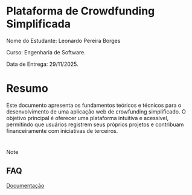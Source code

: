 # Plataforma de Crowdfunding Simplificada

Nome do Estudante: Leonardo Pereira Borges

Curso: Engenharia de Software.

Data de Entrega: 29/11/2025.

# Resumo

Este documento apresenta os fundamentos teóricos e técnicos para o desenvolvimento de uma aplicação web de crowfunding simplificado. O objetivo principal é oferecer uma plataforma intuitiva e acessível, permitindo que usuários registrem seus próprios projetos e contribuam financeiramente com iniciativas de terceiros.

#

> [!Note]
> ## FAQ
> [Documentação](/wiki)


